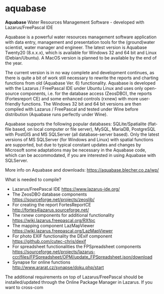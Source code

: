 # aquabase
**Aquabase** Water Resources Management Software - developed with Lazarus/FreePascal IDE

Aquabase is a powerful water resources management software application with data entry, management and presentation tools for the (ground)water scientist, water manager and engineer. The latest version is Aquabase Twenty20 (8.x.x.x), which is available for Windows 32 and 64 bit and Linux (Debian/Ubuntu). A MacOS version is planned to be available by the end of the year.

The current version is in no way complete and development continues, as there is quite a bit of work still necessary to rewrite the reports and charting functions from old (Aquabase Ver. 6) functionality. Aquabase is developed with the Lazarus / FreePascal IDE under Ubuntu Linux and uses only open-source components, i.e. for the database access (ZeosDBO), the reports (Fortesreport CE) and some enhanced controls (rxnew) with more user-friendly functions. The Windows 32 bit and 64 bit versions are then compiled with Lazarus / FreePascal and tested under Wine before distribution (Aquabase runs perfectly under Wine).

Aquabase supports the following popular databases: SQLite/Spatialite (flat-file based, on local computer or file server), MySQL, MariaDB, PostgreSQL with PostGIS and MS SQLServer (all database-server based). Only the latest versions of MS SQLServer (for Windows and Linux) with spatial functions are supported, but due to typical constant updates and changes by Microsoft some adaptations may be necessary in the Aquabase code, which can be accommodated, if you are interested in using Aquabase with SQLServer.

More info on Aquabase and downloads: https://aquabase.blecher.co.za/wp/

What is needed to compile? 

* Lazarus/FreePascal IDE https://www.lazarus-ide.org/
* The ZeosDBO database components https://sourceforge.net/projects/zeoslib/
* For creating the report FortesReportCE http://fortes4lazarus.sourceforge.net/
* The rxnew components for additional functionality https://wiki.lazarus.freepascal.org/RXfpc
* The mapping component LazMapViewer https://wiki.lazarus.freepascal.org/LazMapViewer
* For photo EXIF functionality the DExif component https://github.com/cutec-chris/dexif
* For spreadsheet functionalities the FPSpreadsheet components https://sourceforge.net/projects/lazarus-ccr/files/FPSpreadsheet/OPM/update_FPSpreadsheet.json/download
* Synapse for online functions http://www.ararat.cz/synapse/doku.php/start

The additional requirements on top of Lazarus/FreePascal should be installed/updated through the Online Package Manager in Lazarus. If you want to cross-com
